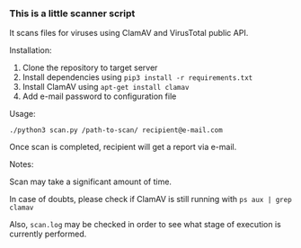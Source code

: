 ### This is a little scanner script

It scans files for viruses using ClamAV and VirusTotal public API.

Installation:

1. Clone the repository to target server
2. Install dependencies using ```pip3 install -r requirements.txt```
3. Install ClamAV using ```apt-get install clamav```
4. Add e-mail password to configuration file

Usage:

```./python3 scan.py /path-to-scan/ recipient@e-mail.com```

Once scan is completed, recipient will get a report via e-mail.

Notes:

Scan may take a significant amount of time.

In case of doubts, please check if ClamAV is still running with ```ps aux | grep clamav```

Also, ```scan.log``` may be checked in order to see what stage of execution is currently performed.
